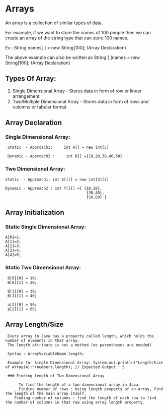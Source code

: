 # Arrays 

An array is a collection of similar types of data. 

For example, if we want to store the names of 100 people then we can create an array of the string type that can store 100 names.

Ex : String names[ ] = new String[100];  (Array Declaration)

The above example can also be written as String [ ]names = new String[100];  (Array Declaration)

## Types Of Array:

1) Single Dimensional Array - Stores data in form of row or linear arrangement
2) Two/Multiple Dimensional Array - Stores data in form of rows and columns or tabular format





## Array Declaration

### Single Dimensional Array:

     Static  - Approach1:     int A[] = new int[5]

     Dynamic - Approach2 :     int B[] ={10,20,30,40,50}


### Two Dimensional Array:

    Static  - Approach1: int X[][] = new int[3][2]

    Dynamic - Approach2 : int Y[][] ={ {10,20},
                                        {30,40}, 
                                        {50,60} }


## Array Initialization
  
### Static Single Dimensional Array:

    A[0]=1;
    A[1]=2;
    A[2]=3;
    A[3]=4;
    A[4]=5;

     
### Static Two Dimensional Array:

     B[0][0] = 10;
     B[0][1] = 20;

     B[1][0] = 30;
     B[1][1] = 40;

     a[2][0] = 50;
     a[2][1] = 60;


## Array Length/Size

     Every array in Java has a property called length, which holds the number of elements in that array.
     The length attribute is not a method (no parentheses are needed)

     Syntax : ArrayVariableName.length;

     Example for Single Dimensional Array: System.out.println("Length/Size of Array(A):"+numbers.length); // Expected Output : 5

     ### Finding length of Two Dimensional Array

          To find the length of a two-dimensional array in Java:
          Finding number of rows : Using length property of an array, find the length of the main array itself.
		Finding number of columns : find the length of each row to find the number of columns in that row using array length property.

     




   

